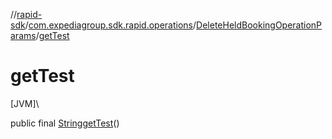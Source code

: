 //[rapid-sdk](../../../index.md)/[com.expediagroup.sdk.rapid.operations](../index.md)/[DeleteHeldBookingOperationParams](index.md)/[getTest](get-test.md)

# getTest

[JVM]\

public final [String](https://docs.oracle.com/javase/8/docs/api/java/lang/String.html)[getTest](get-test.md)()
